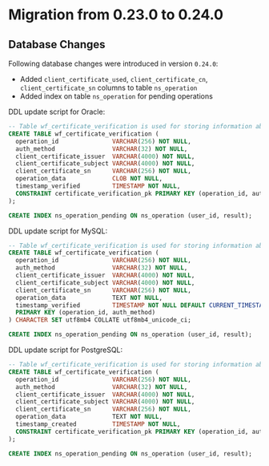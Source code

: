# Migration from 0.23.0 to 0.24.0

## Database Changes

Following database changes were introduced in version `0.24.0`:
 
- Added `client_certificate_used`, `client_certificate_cn`, `client_certificate_sn` columns to table `ns_operation`
- Added index on table `ns_operation` for pending operations
  
DDL update script for Oracle:
```sql
-- Table wf_certificate_verification is used for storing information about verified client TLS certificates.
CREATE TABLE wf_certificate_verification (
  operation_id               VARCHAR(256) NOT NULL,
  auth_method                VARCHAR(32) NOT NULL,
  client_certificate_issuer  VARCHAR(4000) NOT NULL,
  client_certificate_subject VARCHAR(4000) NOT NULL,
  client_certificate_sn      VARCHAR(256) NOT NULL,
  operation_data             CLOB NOT NULL,
  timestamp_verified         TIMESTAMP NOT NULL,
  CONSTRAINT certificate_verification_pk PRIMARY KEY (operation_id, auth_method)
);

CREATE INDEX ns_operation_pending ON ns_operation (user_id, result);
```

DDL update script for MySQL:
```sql
-- Table wf_certificate_verification is used for storing information about verified client TLS certificates.
CREATE TABLE wf_certificate_verification (
  operation_id               VARCHAR(256) NOT NULL,
  auth_method                VARCHAR(32) NOT NULL,
  client_certificate_issuer  VARCHAR(4000) NOT NULL,
  client_certificate_subject VARCHAR(4000) NOT NULL,
  client_certificate_sn      VARCHAR(256) NOT NULL,
  operation_data             TEXT NOT NULL,
  timestamp_verified         TIMESTAMP NOT NULL DEFAULT CURRENT_TIMESTAMP,
  PRIMARY KEY (operation_id, auth_method)
) CHARACTER SET utf8mb4 COLLATE utf8mb4_unicode_ci;

CREATE INDEX ns_operation_pending ON ns_operation (user_id, result);
```

DDL update script for PostgreSQL:
```sql
-- Table wf_certificate_verification is used for storing information about verified client TLS certificates.
CREATE TABLE wf_certificate_verification (
  operation_id               VARCHAR(256) NOT NULL,
  auth_method                VARCHAR(32) NOT NULL,
  client_certificate_issuer  VARCHAR(4000) NOT NULL,
  client_certificate_subject VARCHAR(4000) NOT NULL,
  client_certificate_sn      VARCHAR(256) NOT NULL,
  operation_data             TEXT NOT NULL,
  timestamp_created          TIMESTAMP NOT NULL,
  CONSTRAINT certificate_verification_pk PRIMARY KEY (operation_id, auth_method)
);

CREATE INDEX ns_operation_pending ON ns_operation (user_id, result);
```
